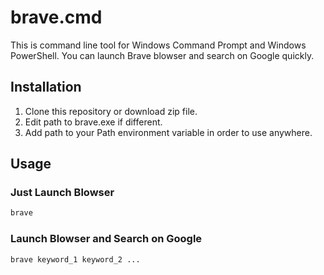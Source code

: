 # brave.cmd
This is command line tool for Windows Command Prompt and Windows PowerShell.
You can launch Brave blowser and search on Google quickly.

## Installation
1. Clone this repository or download zip file.
2. Edit path to brave.exe if different.
3. Add path to your Path environment variable in order to use anywhere.

## Usage
### Just Launch Blowser
```cmd
brave
```

### Launch Blowser and Search on Google
```cmd
brave keyword_1 keyword_2 ...
```
